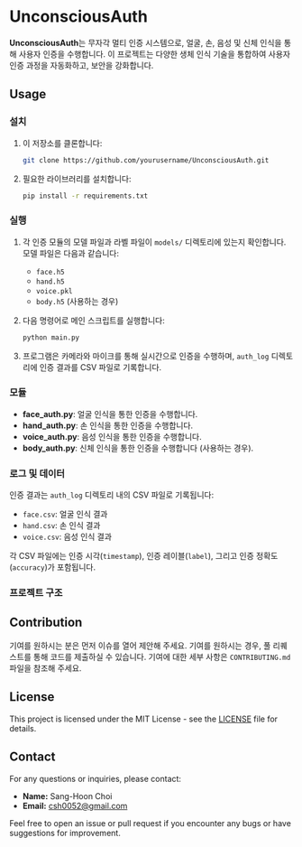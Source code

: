 # UnconsciousAuth

**UnconsciousAuth**는 무자각 멀티 인증 시스템으로, 얼굴, 손, 음성 및 신체 인식을 통해 사용자 인증을 수행합니다. 이 프로젝트는 다양한 생체 인식 기술을 통합하여 사용자 인증 과정을 자동화하고, 보안을 강화합니다.

## Usage

### 설치

1. 이 저장소를 클론합니다:
    ```bash
    git clone https://github.com/yourusername/UnconsciousAuth.git
    ```

2. 필요한 라이브러리를 설치합니다:
    ```bash
    pip install -r requirements.txt
    ```

### 실행

1. 각 인증 모듈의 모델 파일과 라벨 파일이 `models/` 디렉토리에 있는지 확인합니다. 모델 파일은 다음과 같습니다:
    - `face.h5`
    - `hand.h5`
    - `voice.pkl`
    - `body.h5` (사용하는 경우)

2. 다음 명령어로 메인 스크립트를 실행합니다:
    ```bash
    python main.py
    ```

3. 프로그램은 카메라와 마이크를 통해 실시간으로 인증을 수행하며, `auth_log` 디렉토리에 인증 결과를 CSV 파일로 기록합니다.

### 모듈

- **face_auth.py**: 얼굴 인식을 통한 인증을 수행합니다.
- **hand_auth.py**: 손 인식을 통한 인증을 수행합니다.
- **voice_auth.py**: 음성 인식을 통한 인증을 수행합니다.
- **body_auth.py**: 신체 인식을 통한 인증을 수행합니다 (사용하는 경우).

### 로그 및 데이터

인증 결과는 `auth_log` 디렉토리 내의 CSV 파일로 기록됩니다:
- `face.csv`: 얼굴 인식 결과
- `hand.csv`: 손 인식 결과
- `voice.csv`: 음성 인식 결과

각 CSV 파일에는 인증 시각(`timestamp`), 인증 레이블(`label`), 그리고 인증 정확도(`accuracy`)가 포함됩니다.

### 프로젝트 구조



## Contribution

기여를 원하시는 분은 먼저 이슈를 열어 제안해 주세요. 기여를 원하시는 경우, 풀 리퀘스트를 통해 코드를 제출하실 수 있습니다. 기여에 대한 세부 사항은 `CONTRIBUTING.md` 파일을 참조해 주세요.

## License

This project is licensed under the MIT License - see the [LICENSE](LICENSE) file for details.

## Contact

For any questions or inquiries, please contact:

- **Name:** Sang-Hoon Choi
- **Email:** csh0052@gmail.com

Feel free to open an issue or pull request if you encounter any bugs or have suggestions for improvement.



